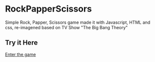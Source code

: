 # RockPapperScissors

Simple Rock, Papper, Scissors game made it with Javascript, HTML and css, re-imagened based on TV Show "The Big Bang Theory"

## Try it Here

[Enter the game](https://aenema25.github.io/RockPapperScissors/)
